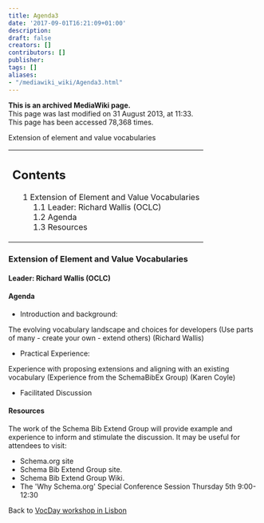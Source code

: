 ```yaml
---
title: Agenda3
date: '2017-09-01T16:21:09+01:00'
description: 
draft: false
creators: []
contributors: []
publisher: 
tags: []
aliases:
- "/mediawiki_wiki/Agenda3.html"
---
```


 **This is an archived MediaWiki page.**  
This page was last modified on 31 August 2013, at 11:33.  
This page has been accessed 78,368 times.

Extension of element and value vocabularies

<table id="toc" class="toc">
  <tr>
    <td>
      <div id="toctitle">
        <h2>Contents</h2>
      </div>
      <ul>
        <li class="toclevel-1 tocsection-1">
          <a href="#Extension_of_Element_and_Value_Vocabularies"><span class="tocnumber">1</span> <span class="toctext">Extension of Element and Value Vocabularies</span></a>
          <ul>
            <li class="toclevel-2 tocsection-2"><a href="#Leader:_Richard_Wallis_.28OCLC.29"><span class="tocnumber">1.1</span> <span class="toctext">Leader: Richard Wallis (OCLC)</span></a></li>
            <li class="toclevel-2 tocsection-3"><a href="#Agenda"><span class="tocnumber">1.2</span> <span class="toctext">Agenda</span></a></li>
            <li class="toclevel-2 tocsection-4"><a href="#Resources"><span class="tocnumber">1.3</span> <span class="toctext">Resources</span></a></li>
          </ul>
        </li>
      </ul>
    </td>
  </tr>
</table>

### Extension of Element and Value Vocabularies

#### Leader: Richard Wallis (OCLC)

#### Agenda

- Introduction and background: 

The evolving vocabulary landscape and choices for developers (Use parts of many - create your own - extend others) (Richard Wallis)

- Practical Experience:

Experience with proposing extensions and aligning with an existing vocabulary (Experience from the SchemaBibEx Group) (Karen Coyle)

- Facilitated Discussion

#### Resources

The work of the Schema Bib Extend Group will provide example and experience to inform and stimulate the discussion. It may be useful for attendees to visit:

- Schema.org site
- Schema Bib Extend Group site.
- Schema Bib Extend Group Wiki.
- The 'Why Schema.org' Special Conference Session Thursday 5th 9:00-12:30

Back to [VocDay workshop in Lisbon](/mediawiki_wiki/VocDay_workshop_in_Lisbon.md)


